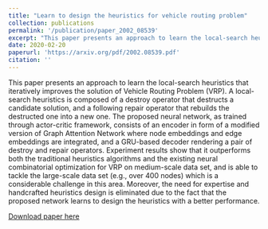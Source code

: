 ```yaml
---
title: "Learn to design the heuristics for vehicle routing problem"
collection: publications
permalink: '/publication/paper_2002_08539'
excerpt: "This paper presents an approach to learn the local-search heuristics that iteratively improves the solution of Vehicle Routing Problem (VRP). A local-search heuristics is composed of a destroy operator that destructs a candidate solution, and a following repair operator that rebuilds the destructed one into a new one. The proposed neural network, as trained through actor-critic framework, consists of an encoder in form of a modified version of Graph Attention Network where node embeddings and edge embeddings are integrated, and a GRU-based decoder rendering a pair of destroy and repair operators. Experiment results show that it outperforms both the traditional heuristics algorithms and the existing neural combinatorial optimization for VRP on medium-scale data set, and is able to tackle the large-scale data set (e.g., over 400 nodes) which is a considerable challenge in this area. Moreover, the need for expertise and handcrafted heuristics design is eliminated due to the fact that the proposed network learns to design the heuristics with a better performance."
date: 2020-02-20
paperurl: 'https://arxiv.org/pdf/2002.08539.pdf'
citation: ''
---
```


This paper presents an approach to learn the local-search heuristics that iteratively improves the solution of Vehicle Routing Problem (VRP). A local-search heuristics is composed of a destroy operator that destructs a candidate solution, and a following repair operator that rebuilds the destructed one into a new one. The proposed neural network, as trained through actor-critic framework, consists of an encoder in form of a modified version of Graph Attention Network where node embeddings and edge embeddings are integrated, and a GRU-based decoder rendering a pair of destroy and repair operators. Experiment results show that it outperforms both the traditional heuristics algorithms and the existing neural combinatorial optimization for VRP on medium-scale data set, and is able to tackle the large-scale data set (e.g., over 400 nodes) which is a considerable challenge in this area. Moreover, the need for expertise and handcrafted heuristics design is eliminated due to the fact that the proposed network learns to design the heuristics with a better performance.

[Download paper here](https://arxiv.org/pdf/2002.08539.pdf)
